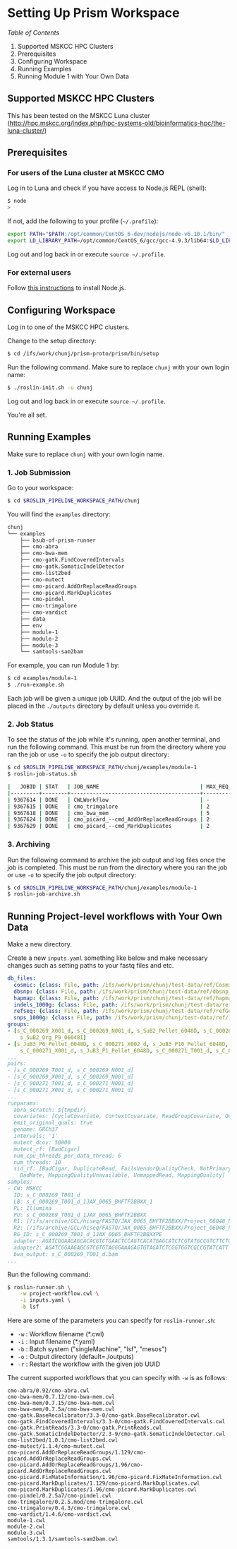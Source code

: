 # Setting Up Prism Workspace

*Table of Contents*

1. Supported MSKCC HPC Clusters
1. Prerequisites
1. Configuring Workspace
1. Running Examples
1. Running Module 1 with Your Own Data

## Supported MSKCC HPC Clusters

This has been tested on the MSKCC Luna cluster (http://hpc.mskcc.org/index.php/hpc-systems-old/bioinformatics-hpc/the-luna-cluster/)

## Prerequisites

### For users of the Luna cluster at MSKCC CMO

Log in to Luna and check if you have access to Node.js REPL (shell):

```bash
$ node
>
```

If not, add the following to your profile (`~/.profile`):

```bash
export PATH="$PATH:/opt/common/CentOS_6-dev/nodejs/node-v6.10.1/bin/"
export LD_LIBRARY_PATH=/opt/common/CentOS_6/gcc/gcc-4.9.3/lib64:$LD_LIBRARY_PATH
```

Log out and log back in or execute `source ~/.profile`.

### For external users

Follow [this instructions](./prerequisites.md) to install Node.js.

## Configuring Workspace

Log in to one of the MSKCC HPC clusters.

Change to the setup directory:

```bash
$ cd /ifs/work/chunj/prism-proto/prism/bin/setup
```

Run the following command. Make sure to replace `chunj` with your own login name:

```bash
$ ./roslin-init.sh -u chunj
```

Log out and log back in or execute `source ~/.profile`.

You're all set.

## Running Examples

Make sure to replace `chunj` with your own login name.

### 1. Job Submission

Go to your workspace:

```bash
$ cd $ROSLIN_PIPELINE_WORKSPACE_PATH/chunj
```

You will find the `examples` directory:

```bash
chunj
└── examples
    ├── bsub-of-prism-runner
    ├── cmo-abra
    ├── cmo-bwa-mem
    ├── cmo-gatk.FindCoveredIntervals
    ├── cmo-gatk.SomaticIndelDetector
    ├── cmo-list2bed
    ├── cmo-mutect
    ├── cmo-picard.AddOrReplaceReadGroups
    ├── cmo-picard.MarkDuplicates
    ├── cmo-pindel
    ├── cmo-trimgalore
    ├── cmo-vardict
    ├── data
    ├── env
    ├── module-1
    ├── module-2
    ├── module-3
    └── samtools-sam2bam
```

For example, you can run Module 1 by:

```bash
$ cd examples/module-1
$ ./run-example.sh
```

Each job will be given a unique job UUID. And the output of the job will be placed in the `./outputs` directory by default unless you override it. 

### 2. Job Status

To see the status of the job while it's running, open another terminal, and run the following command. This must be run from the directory where you ran the job or use `-o` to specify the job output directory:

```bash
$ cd $ROSLIN_PIPELINE_WORKSPACE_PATH/chunj/examples/module-1
$ roslin-job-status.sh

|   JOBID | STAT   | JOB_NAME                                | MAX_REQ_PROC   | EXEC_HOST   |
|---------+--------+-----------------------------------------+----------------+-------------|
| 9367614 | DONE   | CWLWorkflow                             | -              | u35         |
| 9367615 | DONE   | cmo_trimgalore                          | 2              | 2*u35       |
| 9367618 | DONE   | cmo_bwa_mem                             | 5              | 5*u35       |
| 9367624 | DONE   | cmo_picard_--cmd_AddOrReplaceReadGroups | 2              | 2*u35       |
| 9367629 | DONE   | cmo_picard_--cmd_MarkDuplicates         | 2              | 2*u35       |
```

### 3. Archiving

Run the following command to archive the job output and log files once the job is completed. This must be run from the directory where you ran the job or use `-o` to specify the job output directory:

```bash
$ cd $ROSLIN_PIPELINE_WORKSPACE_PATH/chunj/examples/module-1
$ roslin-job-archive.sh
```

## Running Project-level workflows with Your Own Data

Make a new directory.

Create a new `inputs.yaml` something like below and make necessary changes such as setting paths to your fastq files and etc.

```yaml
db_files:
  cosmic: {class: File, path: /ifs/work/prism/chunj/test-data/ref/CosmicCodingMuts_v67_b37_20131024__NDS.vcf}
  dbsnp: {class: File, path: /ifs/work/prism/chunj/test-data/ref/dbsnp_138.b37.excluding_sites_after_129.vcf}
  hapmap: {class: File, path: /ifs/work/prism/chunj/test-data/ref/hapmap_3.3.b37.vcf}
  indels_1000g: {class: File, path: /ifs/work/prism/chunj/test-data/ref/Mills_and_1000G_gold_standard.indels.b37.vcf}
  refseq: {class: File, path: /ifs/work/prism/chunj/test-data/ref/refGene_b37.sorted.txt}
  snps_1000g: {class: File, path: /ifs/work/prism/chunj/test-data/ref/1000G_phase1.snps.high_confidence.b37.vcf}
groups:
- [s_C_000269_X001_d, s_C_000269_N001_d, s_SuB2_Pellet_6048D, s_C_000269_T001_d,
    s_SuB2_Org_P9_06048I]
- [s_JuB3_P6_Pellet_6048D, s_C_000271_X002_d, s_JuB3_P10_Pellet_6048D,
    s_C_000271_X001_d, s_JuB3_P1_Pellet_6048D, s_C_000271_T001_d, s_C_000271_N001_d]
...
pairs:
- [s_C_000269_T001_d, s_C_000269_N001_d]
- [s_C_000269_X001_d, s_C_000269_N001_d]
- [s_C_000271_T001_d, s_C_000271_N001_d]
- [s_C_000271_X001_d, s_C_000271_N001_d]
...
runparams:
  abra_scratch: ${tmpdir}
  covariates: [CycleCovariate, ContextCovariate, ReadGroupCovariate, QualityScoreCovariate]
  emit_original_quals: true
  genome: GRCh37
  intervals: '1'
  mutect_dcov: 50000
  mutect_rf: [BadCigar]
  num_cpu_threads_per_data_thread: 6
  num_threads: 10
  sid_rf: [BadCigar, DuplicateRead, FailsVendorQualityCheck, NotPrimaryAlignment,
    BadMate, MappingQualityUnavailable, UnmappedRead, MappingQuality]
samples:
- CN: MSKCC
  ID: s_C_000269_T001_d
  LB: s_C_000269_T001_d_1JAX_0065_BHFTF2BBXX_1
  PL: Illumina
  PU: s_C_000269_T001_d_1JAX_0065_BHFTF2BBXX
  R1: [/ifs/archive/GCL/hiseq/FASTQ/JAX_0065_BHFTF2BBXX/Project_06048_P/Sample_DS-blorg-006-T_IGO_06048_P_7/DS-blorg-006-T_IGO_06048_P_7_S33_L004_R1_001.fastq.gz]
  R2: [/ifs/archive/GCL/hiseq/FASTQ/JAX_0065_BHFTF2BBXX/Project_06048_P/Sample_DS-blorg-006-T_IGO_06048_P_7/DS-blorg-006-T_IGO_06048_P_7_S33_L004_R2_001.fastq.gz]
  RG_ID: s_C_000269_T001_d_1JAX_0065_BHFTF2BBXXPE
  adapter: AGATCGGAAGAGCACACGTCTGAACTCCAGTCACATGAGCATCTCGTATGCCGTCTTCTGCTTG
  adapter2: AGATCGGAAGAGCGTCGTGTAGGGAAAGAGTGTAGATCTCGGTGGTCGCCGTATCATT
  bwa_output: s_C_000269_T001_d.bam
...
```

Run the following command:

```bash
$ roslin-runner.sh \
    -w project-workflow.cwl \
    -i inputs.yaml \
    -b lsf
```

Here are some of the parameters you can specify for `roslin-runner.sh`:

- `-w` : Workflow filename (*.cwl)
- `-i` : Input filename (*.yaml)
- `-b` : Batch system ("singleMachine", "lsf", "mesos")
- `-o` : Output directory (default=./outputs)
- `-r` : Restart the workflow with the given job UUID

The current supported workflows that you can specify with `-w` is as follows:

```
cmo-abra/0.92/cmo-abra.cwl
cmo-bwa-mem/0.7.12/cmo-bwa-mem.cwl
cmo-bwa-mem/0.7.15/cmo-bwa-mem.cwl
cmo-bwa-mem/0.7.5a/cmo-bwa-mem.cwl
cmo-gatk.BaseRecalibrator/3.3-0/cmo-gatk.BaseRecalibrator.cwl
cmo-gatk.FindCoveredIntervals/3.3-0/cmo-gatk.FindCoveredIntervals.cwl
cmo-gatk.PrintReads/3.3-0/cmo-gatk.PrintReads.cwl
cmo-gatk.SomaticIndelDetector/2.3-9/cmo-gatk.SomaticIndelDetector.cwl
cmo-list2bed/1.0.1/cmo-list2bed.cwl
cmo-mutect/1.1.4/cmo-mutect.cwl
cmo-picard.AddOrReplaceReadGroups/1.129/cmo-picard.AddOrReplaceReadGroups.cwl
cmo-picard.AddOrReplaceReadGroups/1.96/cmo-picard.AddOrReplaceReadGroups.cwl
cmo-picard.FixMateInformation/1.96/cmo-picard.FixMateInformation.cwl
cmo-picard.MarkDuplicates/1.129/cmo-picard.MarkDuplicates.cwl
cmo-picard.MarkDuplicates/1.96/cmo-picard.MarkDuplicates.cwl
cmo-pindel/0.2.5a7/cmo-pindel.cwl
cmo-trimgalore/0.2.5.mod/cmo-trimgalore.cwl
cmo-trimgalore/0.4.3/cmo-trimgalore.cwl
cmo-vardict/1.4.6/cmo-vardict.cwl
module-1.cwl
module-2.cwl
module-3.cwl
samtools/1.3.1/samtools-sam2bam.cwl
```
